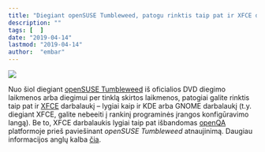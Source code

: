 ```yaml
---
title: "Diegiant openSUSE Tumbleweed, patogu rinktis taip pat ir XFCE darbalaukį"
description: ""
tags: [  ]
date: "2019-04-14"
lastmod: "2019-04-14"
author:  "embar"
---
```

![](/images/naujienos/xfce-on-tw_header-news-o-o-300x171.png)

Nuo šiol diegiant [openSUSE Tumbleweed](https://software.opensuse.org/distributions/tumbleweed?locale=lt) iš oficialios DVD diegimo laikmenos arba diegimui per tinklą skirtos laikmenos, patogiai galite rinktis taip pat ir [XFCE](https://www.xfce.org/?lang=lt) darbalaukį – lygiai kaip ir KDE arba GNOME darbalaukį (t.y. diegiant XFCE, galite nebeeiti į rankinį programinės įrangos konfigūravimo langą). Be to, XFCE darbalaukis lygiai taip pat išbandomas [openQA](https://openqa.opensuse.org/) platformoje prieš paviešinant _openSUSE Tumbleweed_ atnaujinimą. Daugiau informacijos anglų kalba [čia](https://news.opensuse.org/2019/04/10/return-of-the-rodents-xfce-is-back-in-opensuse-tumbleweed-installer/).

